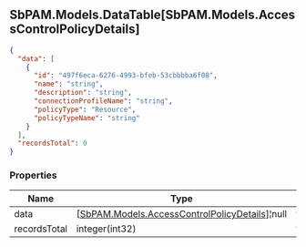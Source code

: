 
<h2 id="tocS_SbPAM.Models.DataTable[SbPAM.Models.AccessControlPolicyDetails]">SbPAM.Models.DataTable[SbPAM.Models.AccessControlPolicyDetails]</h2>

<a id="schemasbpam.models.datatable[sbpam.models.accesscontrolpolicydetails]"></a>
<a id="schema_SbPAM.Models.DataTable[SbPAM.Models.AccessControlPolicyDetails]"></a>
<a id="tocSsbpam.models.datatable[sbpam.models.accesscontrolpolicydetails]"></a>
<a id="tocssbpam.models.datatable[sbpam.models.accesscontrolpolicydetails]"></a>

```json
{
  "data": [
    {
      "id": "497f6eca-6276-4993-bfeb-53cbbbba6f08",
      "name": "string",
      "description": "string",
      "connectionProfileName": "string",
      "policyType": "Resource",
      "policyTypeName": "string"
    }
  ],
  "recordsTotal": 0
}

```

### Properties

|Name|Type|Required|Restrictions|Description|
|---|---|---|---|---|
|data|[[SbPAM.Models.AccessControlPolicyDetails](../Models/sbpam.models.accesscontrolpolicydetails.md)]¦null|false|none|none|
|recordsTotal|integer(int32)|false|none|none|


